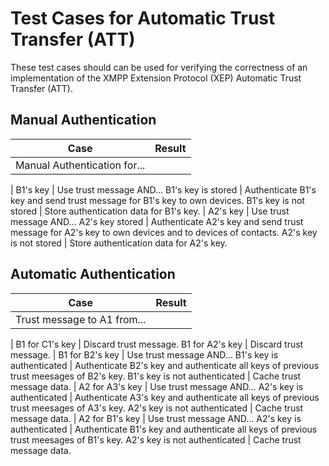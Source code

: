 # Test Cases for Automatic Trust Transfer (ATT)

These test cases should can be used for verifying the correctness of an implementation of the XMPP Extension Protocol (XEP) Automatic Trust Transfer (ATT).

## Manual Authentication

Case | Result
---|---
Manual Authentication for... |
|
B1's key | Use trust message AND...
B1's key is stored | Authenticate B1's key and send trust message for B1's key to own devices.
B1's key is not stored | Store authentication data for B1's key.
|
A2's key | Use trust message AND...
A2's key stored | Authenticate A2's key and send trust message for A2's key to own devices and to devices of contacts.
A2's key is not stored | Store authentication data for A2's key.

## Automatic Authentication

Case | Result
---|---
Trust message to A1 from... |
|
B1 for C1's key | Discard trust message.
B1 for A2's key | Discard trust message.
|
B1 for B2's key | Use trust message AND...
B1's key is authenticated | Authenticate B2's key and authenticate all keys of previous trust meesages of B2's key.
B1's key is not authenticated | Cache trust message data.
|
A2 for A3's key | Use trust message AND...
A2's key is authenticated | Authenticate A3's key and authenticate all keys of previous trust meesages of A3's key.
A2's key is not authenticated | Cache trust message data.
|
A2 for B1's key | Use trust message AND...
A2's key is authenticated | Authenticate B1's key and authenticate all keys of previous trust meesages of B1's key.
A2's key is not authenticated | Cache trust message data.
